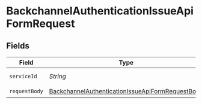 # BackchannelAuthenticationIssueApiFormRequest


## Fields

| Field                                                                                                                           | Type                                                                                                                            | Required                                                                                                                        | Description                                                                                                                     |
| ------------------------------------------------------------------------------------------------------------------------------- | ------------------------------------------------------------------------------------------------------------------------------- | ------------------------------------------------------------------------------------------------------------------------------- | ------------------------------------------------------------------------------------------------------------------------------- |
| `serviceId`                                                                                                                     | *String*                                                                                                                        | :heavy_check_mark:                                                                                                              | A service ID.                                                                                                                   |
| `requestBody`                                                                                                                   | [BackchannelAuthenticationIssueApiFormRequestBody](../../models/operations/BackchannelAuthenticationIssueApiFormRequestBody.md) | :heavy_check_mark:                                                                                                              | N/A                                                                                                                             |